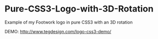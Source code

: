 Pure-CSS3-Logo-with-3D-Rotation
===============================

Example of my Footwork logo in pure CSS3 with an 3D rotation

DEMO: http://www.tegdesign.com/logo-css3-demo/